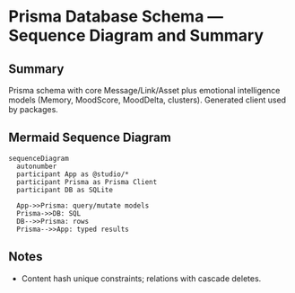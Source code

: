 # Prisma Database Schema — Sequence Diagram and Summary

## Summary

Prisma schema with core Message/Link/Asset plus emotional intelligence models (Memory, MoodScore, MoodDelta, clusters). Generated client used by packages.

## Mermaid Sequence Diagram

```mermaid
sequenceDiagram
  autonumber
  participant App as @studio/*
  participant Prisma as Prisma Client
  participant DB as SQLite

  App->>Prisma: query/mutate models
  Prisma->>DB: SQL
  DB-->>Prisma: rows
  Prisma-->>App: typed results
```

## Notes

- Content hash unique constraints; relations with cascade deletes.
